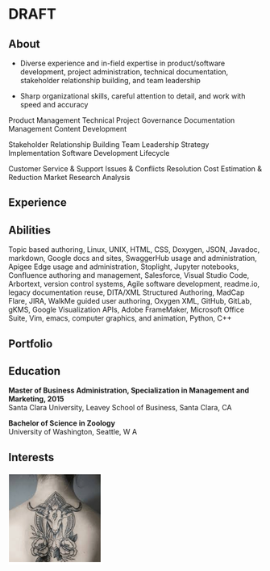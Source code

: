 # **DRAFT**
## **About**

* Diverse experience and in-field expertise in product/software development, project administration, technical documentation, stakeholder relationship building, and team leadership

* Sharp organizational skills, careful attention to detail, and work with speed and accuracy


Product Management
Technical Project Governance
Documentation Management
Content Development

Stakeholder Relationship Building
Team Leadership
Strategy Implementation
Software Development Lifecycle

Customer Service & Support
Issues & Conflicts Resolution
Cost Estimation & Reduction
Market Research Analysis


## **Experience**

## **Abilities**

Topic based authoring, Linux, UNIX, HTML, CSS, Doxygen, JSON, Javadoc, markdown, Google docs and sites, SwaggerHub usage and administration, Apigee Edge usage and administration, Stoplight, Jupyter notebooks, Confluence authoring and management, Salesforce, Visual Studio Code, Arbortext, version control systems, Agile software development, readme.io, legacy documentation reuse, DITA/XML Structured Authoring, MadCap Flare, JIRA, WalkMe guided user authoring, Oxygen XML, GitHub, GitLab, gKMS, Google Visualization APIs, Adobe FrameMaker, Microsoft Office Suite, Vim, emacs, computer graphics, and animation, Python, C++

## **Portfolio**

## **Education**

**Master of Business Administration, Specialization in Management and Marketing, 2015**  
Santa Clara University, Leavey School of Business, Santa Clara, CA

**Bachelor of Science in Zoology**  
University of Washington, Seattle, W A


## **Interests**

<img src="Capture.png"
     alt=" icon"
     style="float: left; margin-right: 10px;" />

